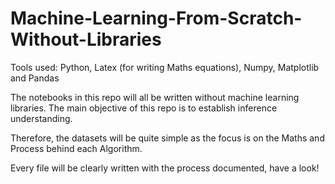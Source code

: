 # Machine-Learning-From-Scratch-Without-Libraries

Tools used: Python, Latex (for writing Maths equations), Numpy, Matplotlib and Pandas

The notebooks in this repo will all be written without machine learning libraries. The main objective of this repo is to establish inference understanding. 

Therefore, the datasets will be quite simple as the focus is on the Maths and Process behind each Algorithm.

Every file will be clearly written with the process documented, have a look!
